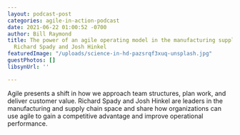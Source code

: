```yaml
---
layout: podcast-post
categories: agile-in-action-podcast
date: 2021-06-22 01:00:52 -0700
author: Bill Raymond
title: The power of an agile operating model in the manufacturing supply chain with
  Richard Spady and Josh Hinkel
featuredImage: "/uploads/science-in-hd-pazsrqf3xuq-unsplash.jpg"
guestPhotos: []
libsynUrl: ''

---
```

Agile presents a shift in how we approach team structures, plan work, and deliver customer value. Richard Spady and Josh Hinkel are leaders in the manufacturing and supply chain space and share how organizations can use agile to gain a competitive advantage and improve operational performance.
